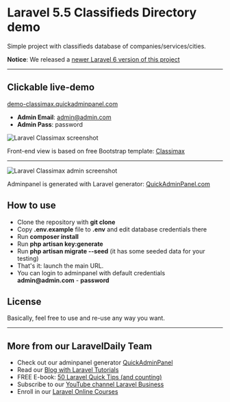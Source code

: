 # Laravel 5.5 Classifieds Directory demo

Simple project with classifieds database of companies/services/cities.

__Notice__: We released a [newer Laravel 6 version of this project](https://github.com/LaravelDaily/QuickAdminPanel-Classifieds-Directory)

- - - - -

## Clickable live-demo

[demo-classimax.quickadminpanel.com](http://demo-classimax.quickadminpanel.com)

- __Admin Email__: admin@admin.com
- __Admin Pass__: password

![Laravel Classimax screenshot](https://quickadminpanel.com/assets/pages/demos/demo-classimax-01.png)

Front-end view is based on free Bootstrap template: [Classimax](https://themefisher.com/downloads/classimax-bootstrap-classified-responsive-theme/)

---

![Laravel Classimax admin screenshot](https://quickadminpanel.com/assets/pages/demos/demo-classimax-02.png)

Adminpanel is generated with Laravel generator: [QuickAdminPanel.com](https://quickadminpanel.com)


## How to use

- Clone the repository with __git clone__
- Copy __.env.example__ file to __.env__ and edit database credentials there
- Run __composer install__
- Run __php artisan key:generate__
- Run __php artisan migrate --seed__ (it has some seeded data for your testing)
- That's it: launch the main URL. 
- You can login to adminpanel with default credentials __admin@admin.com__ - __password__

## License

Basically, feel free to use and re-use any way you want.

---

## More from our LaravelDaily Team

- Check out our adminpanel generator [QuickAdminPanel](https://quickadminpanel.com)
- Read our [Blog with Laravel Tutorials](https://laraveldaily.com)
- FREE E-book: [50 Laravel Quick Tips (and counting)](https://laraveldaily.com/free-e-book-40-laravel-quick-tips-and-counting/)
- Subscribe to our [YouTube channel Laravel Business](https://www.youtube.com/channel/UCTuplgOBi6tJIlesIboymGA)
- Enroll in our [Laravel Online Courses](https://laraveldaily.teachable.com/)

